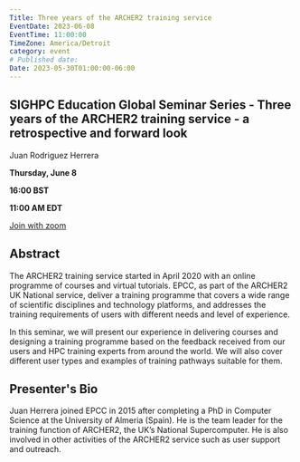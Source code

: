 ```yaml
---
Title: Three years of the ARCHER2 training service
EventDate: 2023-06-08
EventTime: 11:00:00
TimeZone: America/Detroit
category: event
# Published date:
Date: 2023-05-30T01:00:00-06:00
---
```


## SIGHPC Education Global Seminar Series - Three years of the ARCHER2 training service - a retrospective and forward look

Juan Rodriguez Herrera

**Thursday, June 8**

**16:00 BST**

**11:00 AM EDT**

[Join with zoom](https://us02web.zoom.us/j/83550560881?pwd=VDcvTHFPcTJEcVpnbTBoZzl2WHd1dz09)


## Abstract
 
The ARCHER2 training service started in April 2020 with an online programme of courses and virtual tutorials. EPCC, as part of the ARCHER2 UK National service, deliver a training programme that covers a wide range of scientific disciplines and technology platforms, and addresses the training requirements of users with different needs and level of experience.

In this seminar, we will present our experience in delivering courses and designing a training programme based on the feedback received from our users and HPC training experts from around the world. We will also cover different user types and examples of training pathways suitable for them.

## Presenter's Bio

Juan Herrera joined EPCC in 2015 after completing a PhD in Computer Science at the University of Almeria (Spain). He is the team leader for the training function of ARCHER2, the UK’s National Supercomputer. He is also involved in other activities of the ARCHER2 service such as user support and outreach.
